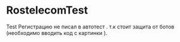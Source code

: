 # RostelecomTest
Test
Регистрацию не писал в автотест . т.к стоит защита от ботов (необходимо вводить код с картинки ).

